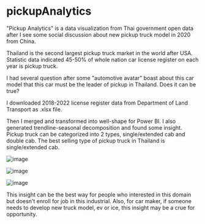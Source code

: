# pickupAnalytics

"Pickup Analytics" is a data visualization from Thai government open data after I see some social discussion about new pickup truck model in 2020 from China.

Thailand is the second largest pickup truck market in the world after USA.
Statistic data indicated 45-50% of whole nation car license register on each year is pickup truck.

I had several question after some "automotive avatar" boast about this car model that this car 
must be the leader of pickup in Thailand. Does it can be true?

I downloaded 2018-2022 license register data from Department of Land Transport as .xlsx file.

Then I merged and transformed into well-shape for Power BI.
I also generated trendline-seasonal decomposition and found some insight.
Pickup truck can be categorized into 2 types, single/extended cab and double cab.
The best selling type of pickup truck in Thailand is single/extended cab.

![image](https://github.com/pacharapol4066/pickupAnalytics/assets/26063352/511bc4cd-73be-42ac-87aa-5705b7af94a1)

![image](https://github.com/pacharapol4066/pickupAnalytics/assets/26063352/ddcc2da9-61a2-461a-9070-4d949462e181)

![image](https://github.com/pacharapol4066/pickupAnalytics/assets/26063352/a91e2cb7-2edf-47e9-91d7-e823bed44a7a)

This insight can be the best way for people who interested in this domain but doesn't enroll for job in this industrial.
Also, for car maker, if someone needs to develop new truck model, ev or ice, this insight may be a crue for opportunity.
